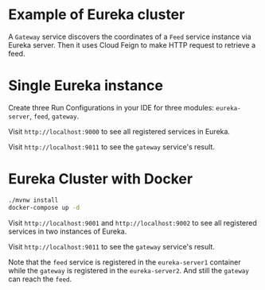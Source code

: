 # Example of Eureka cluster

A `Gateway` service discovers the coordinates of a `Feed` service instance via Eureka
server. Then it uses Cloud Feign to make HTTP request to retrieve a feed.

# Single Eureka instance

Create three Run Configurations in your IDE for three modules: `eureka-server`, `feed`, `gateway`.

Visit `http://localhost:9000` to see all registered services in Eureka.

Visit `http://localhost:9011` to see the `gateway` service's result.

# Eureka Cluster with Docker

```bash
./mvnw install
docker-compose up -d
```

Visit `http://localhost:9001` and `http://localhost:9002` to see all registered services
in two instances of Eureka.

Visit `http://localhost:9011` to see the `gateway` service's result.

Note that the `feed` service is registered in the `eureka-server1` container while the 
`gateway` is registered in the `eureka-server2`. And still the `gateway` can reach the
`feed`.
